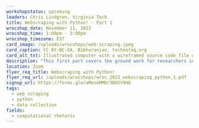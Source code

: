 ```yaml
---
workshopstatus: upcoming
leaders: Chris Lindgren, Virginia Tech
title: Webscraping with Python! - Part 1
wrocshop_date: November 11, 2022
wrocshop_time: 1:00pm - 3:00pm
wrocshop_timezone: EST
card_image: /uploads/wrocshops/web-scraping.jpeg
card_caption: CC BY-NC-SA, Bibhuranjan, technofaq.org
card_alt_txt: Illustrated computer with a wireframed source code file open within a code editor.
description: "This first part covers the ground work for researchers invested in applying scraping as a method for data collection. Topics include: What is scraping? Why is it an important method? Legalities and Ethics. Environment setup."
location: Zoom
flyer_req_title: Webscraping with Python!
flyer_req_url: /uploads/wrocshops/wroc_2022_webscraping_python_1.pdf
signup_url: https://forms.gle/aMeseMMDr3BH5V9H6
tags:
  - web scraping
  - python
  - data collection
fields:
  - computational rhetoric
---
```

